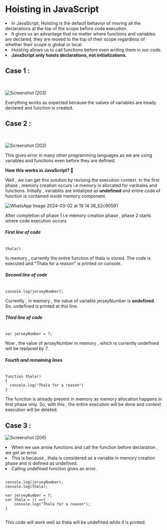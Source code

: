 # Hoisting in JavaScript

<li>In JavaScript, Hoisting is the default behavior of moving all the declarations at the top of the scope before code execution.</li>
<li>It gives us an advantage that no matter where functions and variables are declared, they are moved to the top of their scope regardless of whether their scope is global or local. </li>
<li>Hoisting allows us to call functions before even writing them in our code.</li>
<li><strong>JavaScript only hoists declarations, not initializations.</strong></li>


## Case 1 :
<br>

![Screenshot (203)](https://github.com/VVSD-Charan/Striver-A-Z-sheet-and-learning/assets/105978561/cd52c9b7-04af-4471-9476-cf9097eb1d28)

Everything works as expected because the values of variables are lready declared and function is created. <br>

## Case 2 :
<br>

![Screenshot (202)](https://github.com/VVSD-Charan/Striver-A-Z-sheet-and-learning/assets/105978561/42f156f2-b31f-4afb-9533-541b266da81a)

This gives error in many other programming languages as we are using variables and functions even before they are defined. <br>

<strong>How this works in JavaScript?  🤔</strong>

Well , we can get this solution by revising the execution context. In the first phase , memory creation occurs i.e memory is allocated for varibales and functions. Initially , variables are initialized as 
<strong>undefined</strong> and entire code of function is contained inside memory component.

![WhatsApp Image 2024-03-02 at 19 14 36_52c90591](https://github.com/VVSD-Charan/Striver-A-Z-sheet-and-learning/assets/105978561/05af07f1-b406-490d-8cd9-ed5db1686210)

After completion of phase 1 i.e memory creation phase , phase 2 starts where code execution occurs

##### First line of code

```

thala()

```

In memory , currently the entire function of thala is stored. The code is executed and "Thala for a reason" is printed on console. 

##### Second line of code

```

console.log(jerseyNumber);

```

Currently , in memory , the value of variable jerseyNumber is <strong>undefined</strong>. So, undefined is printed at this line.

##### Third line of code

```

var jerseyNumber = 7;

```

Now , the value of jerseyNumber in memory , which is currently undefined will be replaced by 7.

##### Fourth and remaining lines

```

function thala()
{
  console.log("Thala for a reason")
}

```

The function is already present in memory as memory allocation happens in first phase only. So, with this , the entire execution will be done and context execution will be deleted.

## Case 3 :

![Screenshot (206)](https://github.com/VVSD-Charan/Striver-A-Z-sheet-and-learning/assets/105978561/6bd67220-5ca0-4785-8e5e-fd6e1cbfc1ef)

<li>When we use arrow functions and call the function before declaration , we get an error.</li>
<li>This is because , thala is considered as a variable in memory creation phase and is defined as undefined.</li>
<li>Calling undefined function gives an error.</li>

```

console.log(jerseyNumber);
console.log(thala);

var jerseyNumber = 7;
var thala = () =>{
    console.log("Thala for a reason");
}


```

This code will work well as thala will be undefined while it is printed.
